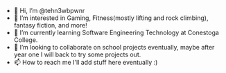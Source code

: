 - 👋 Hi, I’m @tehn3wbpwnr
- 👀 I’m interested in Gaming, Fitness(mostly lifting and rock climbing), fantasy fiction, and more!
- 🌱 I’m currently learning Software Engineering Technology at Conestoga College.
- 💞️ I’m looking to collaborate on school projects eventually, maybe after year one I will back to try some projects out.
- 📫 How to reach me I'll add stuff here eventually :)

<!---
This is the beginning of my Git journey and learning software so this may all be palceholder :)
--->
